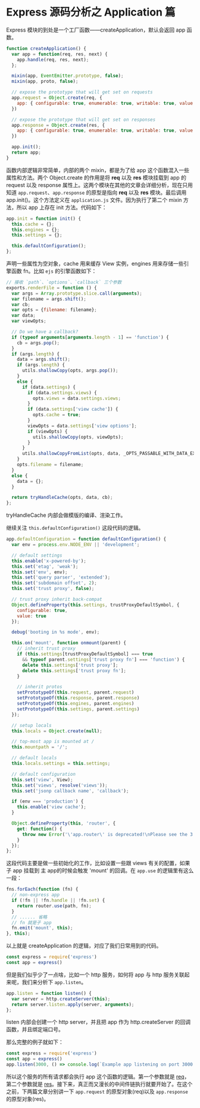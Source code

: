 # Express 源码分析之 Application 篇

Express 模块的到处是一个工厂函数——createApplication，默认会返回 app 函数。

```js
function createApplication() {
  var app = function(req, res, next) {
    app.handle(req, res, next);
  };

  mixin(app, EventEmitter.prototype, false);
  mixin(app, proto, false);

  // expose the prototype that will get set on requests
  app.request = Object.create(req, {
    app: { configurable: true, enumerable: true, writable: true, value: app }
  })

  // expose the prototype that will get set on responses
  app.response = Object.create(res, {
    app: { configurable: true, enumerable: true, writable: true, value: app }
  })

  app.init();
  return app;
}
```

函数内部逻辑非常简单，内部的两个 mixin，都是为了给 app 这个函数混入一些属性和方法。两个 Object.create 的作用是将 **req** 以及 **res** 模块挂载到 app 的 request 以及 response 属性上。这两个模块在其他的文章会详细分析，现在只用知道 `app.request`、`app.response` 的原型是指向 **req** 以及 **res** 模块。最后调用 app.init()。这个方法定义在 `application.js` 文件。因为执行了第二个 mixin 方法，所以 app 上存在 init 方法。代码如下：

```js
app.init = function init() {
  this.cache = {};
  this.engines = {};
  this.settings = {};

  this.defaultConfiguration();
};
```

声明一些属性为空对象，cache 用来缓存 View 实例，engines 用来存储一些引擎函数 fn。比如 `ejs` 的引擎函数如下：

```js
// 接收 `path`、`options`、`callback` 三个参数
exports.renderFile = function () {
  var args = Array.prototype.slice.call(arguments);
  var filename = args.shift();
  var cb;
  var opts = {filename: filename};
  var data;
  var viewOpts;

  // Do we have a callback?
  if (typeof arguments[arguments.length - 1] == 'function') {
    cb = args.pop();
  }
  if (args.length) {
    data = args.shift();
    if (args.length) {
      utils.shallowCopy(opts, args.pop());
    }
    else {
      if (data.settings) {
        if (data.settings.views) {
          opts.views = data.settings.views;
        }
        if (data.settings['view cache']) {
          opts.cache = true;
        }
        viewOpts = data.settings['view options'];
        if (viewOpts) {
          utils.shallowCopy(opts, viewOpts);
        }
      }
      utils.shallowCopyFromList(opts, data, _OPTS_PASSABLE_WITH_DATA_EXPRESS);
    }
    opts.filename = filename;
  }
  else {
    data = {};
  }

  return tryHandleCache(opts, data, cb);
};
```

tryHandleCache 内部会做模版的编译、渲染工作。

继续关注 `this.defaultConfiguration()` 这段代码的逻辑。

```js
app.defaultConfiguration = function defaultConfiguration() {
  var env = process.env.NODE_ENV || 'development';

  // default settings
  this.enable('x-powered-by');
  this.set('etag', 'weak');
  this.set('env', env);
  this.set('query parser', 'extended');
  this.set('subdomain offset', 2);
  this.set('trust proxy', false);

  // trust proxy inherit back-compat
  Object.defineProperty(this.settings, trustProxyDefaultSymbol, {
    configurable: true,
    value: true
  });

  debug('booting in %s mode', env);

  this.on('mount', function onmount(parent) {
    // inherit trust proxy
    if (this.settings[trustProxyDefaultSymbol] === true
      && typeof parent.settings['trust proxy fn'] === 'function') {
      delete this.settings['trust proxy'];
      delete this.settings['trust proxy fn'];
    }

    // inherit protos
    setPrototypeOf(this.request, parent.request)
    setPrototypeOf(this.response, parent.response)
    setPrototypeOf(this.engines, parent.engines)
    setPrototypeOf(this.settings, parent.settings)
  });

  // setup locals
  this.locals = Object.create(null);

  // top-most app is mounted at /
  this.mountpath = '/';

  // default locals
  this.locals.settings = this.settings;

  // default configuration
  this.set('view', View);
  this.set('views', resolve('views'));
  this.set('jsonp callback name', 'callback');

  if (env === 'production') {
    this.enable('view cache');
  }

  Object.defineProperty(this, 'router', {
    get: function() {
      throw new Error('\'app.router\' is deprecated!\nPlease see the 3.x to 4.x migration guide for details on how to update your app.');
    }
  });
};
```

这段代码主要是做一些初始化的工作，比如设置一些跟 views 有关的配置，如果子 app 挂载到 主 app的时候会触发 'mount' 的回调。在 `app.use` 的逻辑里有这么一段：

```js
fns.forEach(function (fn) {
  // non-express app
  if (!fn || !fn.handle || !fn.set) {
    return router.use(path, fn);
  }
  // ...... 省略
  // fn 就是子 app
  fn.emit('mount', this);
}, this);
```

以上就是 createApplication 的逻辑，对应了我们日常用到的代码。

```js
const express = require('express')
const app = express()
```

但是我们似乎少了一点啥，比如一个 http 服务，如何将 app 与 http 服务关联起来呢，我们来分析下 `app.listen`。

```js
app.listen = function listen() {
  var server = http.createServer(this);
  return server.listen.apply(server, arguments);
};
```

listen 内部会创建一个 http server，并且把 app 作为 http.createServer 的回调函数，并且绑定端口号。

那么完整的例子就如下：

```js
const express = require('express')
const app = express()
app.listen(3000, () => console.log(`Example app listening on port 3000!`))
```
所以这个服务的所有请求都会执行 app 这个函数的逻辑。第一个参数就是 [req](http://nodejs.cn/api/http.html#http_class_http_incomingmessage)，第二个参数就是 [res](http://nodejs.cn/api/http.html#http_class_http_serverresponse)。接下来，真正而又漫长的中间件链执行就要开始了。在这个之前，下两篇文章分别讲一下 `app.request` 的原型对象(req)以及 `app.response` 的原型对象(res)。
